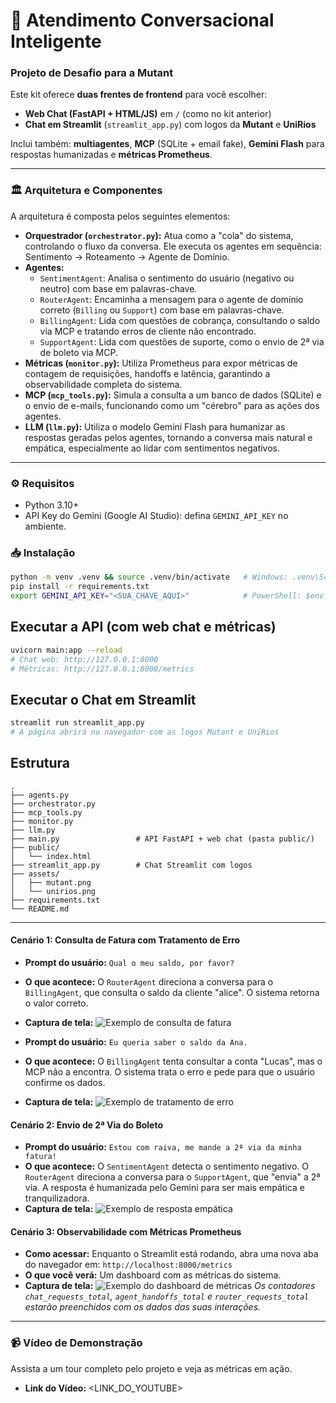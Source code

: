 # 🤖 Atendimento Conversacional Inteligente

### Projeto de Desafio para a Mutant

Este kit oferece **duas frentes de frontend** para você escolher:

- **Web Chat (FastAPI + HTML/JS)** em `/` (como no kit anterior)
- **Chat em Streamlit** (`streamlit_app.py`) com logos da **Mutant** e **UniRios**

Inclui também: **multiagentes**, **MCP** (SQLite + email fake), **Gemini Flash** para respostas humanizadas e **métricas Prometheus**.

---

### 🏛️ Arquitetura e Componentes

A arquitetura é composta pelos seguintes elementos:

- **Orquestrador (`orchestrator.py`):** Atua como a "cola" do sistema, controlando o fluxo da conversa. Ele executa os agentes em sequência: Sentimento → Roteamento → Agente de Domínio.
- **Agentes:**
  - `SentimentAgent`: Analisa o sentimento do usuário (negativo ou neutro) com base em palavras-chave.
  - `RouterAgent`: Encaminha a mensagem para o agente de domínio correto (`Billing` ou `Support`) com base em palavras-chave.
  - `BillingAgent`: Lida com questões de cobrança, consultando o saldo via MCP e tratando erros de cliente não encontrado.
  - `SupportAgent`: Lida com questões de suporte, como o envio de 2ª via de boleto via MCP.
- **Métricas (`monitor.py`):** Utiliza Prometheus para expor métricas de contagem de requisições, handoffs e latência, garantindo a observabilidade completa do sistema.
- **MCP (`mcp_tools.py`):** Simula a consulta a um banco de dados (SQLite) e o envio de e-mails, funcionando como um "cérebro" para as ações dos agentes.
- **LLM (`llm.py`):** Utiliza o modelo Gemini Flash para humanizar as respostas geradas pelos agentes, tornando a conversa mais natural e empática, especialmente ao lidar com sentimentos negativos.

---

### ⚙️ Requisitos

- Python 3.10+
- API Key do Gemini (Google AI Studio): defina `GEMINI_API_KEY` no ambiente.

### 📥 Instalação

```bash
python -m venv .venv && source .venv/bin/activate   # Windows: .venv\Scripts\activate
pip install -r requirements.txt
export GEMINI_API_KEY="<SUA_CHAVE_AQUI>"            # PowerShell: $env:GEMINI_API_KEY="<SUA_CHAVE_AQUI>"
```

## Executar a API (com web chat e métricas)

```bash
uvicorn main:app --reload
# Chat web: http://127.0.0.1:8000
# Métricas: http://127.0.0.1:8000/metrics
```

## Executar o Chat em Streamlit

```bash
streamlit run streamlit_app.py
# A página abrirá no navegador com as logos Mutant e UniRios
```

## Estrutura

```
.
├── agents.py
├── orchestrator.py
├── mcp_tools.py
├── monitor.py
├── llm.py
├── main.py                 # API FastAPI + web chat (pasta public/)
├── public/
│   └── index.html
├── streamlit_app.py        # Chat Streamlit com logos
├── assets/
│   ├── mutant.png
│   └── unirios.png
├── requirements.txt
└── README.md
```

---

#### Cenário 1: Consulta de Fatura com Tratamento de Erro

- **Prompt do usuário:** `Qual o meu saldo, por favor?`
- **O que acontece:** O `RouterAgent` direciona a conversa para o `BillingAgent`, que consulta o saldo da cliente "alice". O sistema retorna o valor correto.
- **Captura de tela:**
  ![Exemplo de consulta de fatura](https://i.imgur.com/HtaTMuI.png)

- **Prompt do usuário:** `Eu queria saber o saldo da Ana.`
- **O que acontece:** O `BillingAgent` tenta consultar a conta "Lucas", mas o MCP não a encontra. O sistema trata o erro e pede para que o usuário confirme os dados.
- **Captura de tela:**
  ![Exemplo de tratamento de erro](https://i.imgur.com/RqoEFAi.png)

#### Cenário 2: Envio de 2ª Via do Boleto

- **Prompt do usuário:** `Estou com raiva, me mande a 2ª via da minha fatura!`
- **O que acontece:** O `SentimentAgent` detecta o sentimento negativo. O `RouterAgent` direciona a conversa para o `SupportAgent`, que "envia" a 2ª via. A resposta é humanizada pelo Gemini para ser mais empática e tranquilizadora.
- **Captura de tela:**
  ![Exemplo de resposta empática](https://i.imgur.com/HEgSkU2.png)

#### Cenário 3: Observabilidade com Métricas Prometheus

- **Como acessar:** Enquanto o Streamlit está rodando, abra uma nova aba do navegador em: `http://localhost:8000/metrics`
- **O que você verá:** Um dashboard com as métricas do sistema.
- **Captura de tela:**
  ![Exemplo do dashboard de métricas](https://i.imgur.com/JGxtaxg.png)
  _Os contadores `chat_requests_total`, `agent_handoffs_total` e `router_requests_total` estarão preenchidos com os dados das suas interações._

---

### 📹 Vídeo de Demonstração

Assista a um tour completo pelo projeto e veja as métricas em ação.

- **Link do Vídeo:** <LINK_DO_YOUTUBE>
